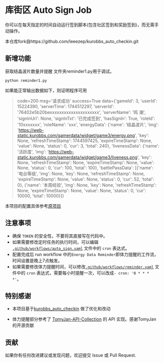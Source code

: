 # 库街区 Auto Sign Job

你可以在每天指定的时间自动运行签到脚本(包含社区签到和奖励签到)，而无需手动操作。

本仓库fork自https://github.com/leeezep/kurobbs_auto_checkin.git

## 新增功能
获取结晶波片数量并提醒 文件夹reminder1.py用于调试。

```shell
python reminder1.py
```

如果能正常输出数据如下，则证明程序可用

> code=200 msg='请求成功' success=True data={'gameId': 3, 'userId': 15224390, 'serverTime': 1744512297, 'serverId': '76402e5b20bexxxxxxxxxxxxxxxxxxxxx', 'serverName': '鸣 潮', 'signInUrl': None, 'signInTxt': '已完成签到', 'hasSignIn': True, 'roleId': '10xxxxxxx', 'roleName': 'xxx', 'energyData': {'name': '结晶波片', 'img': 'https://web-static.kurobbs.com/gamerdata/widget/game3/energy.png', 'key': None, 'refreshTimeStamp': 1744597425, 'expireTimeStamp': None, 'value': None, 'status': 0, 'cur': 3, 'total': 240}, 'livenessData': {'name': '活跃度', 'img': 'https://web-static.kurobbs.com/gamerdata/widget/game3/liveness.png', 'key': None, 'refreshTimeStamp': None, 'expireTimeStamp': None, 'value': None, 'status': 0, 'cur': 100, 'total': 100}, 'battlePassData': [{'name': '电台等级', 'img': None, 'key': None, 'refreshTimeStamp': None, 'expireTimeStamp': None, 'value': None, 'status': 0, 'cur': 52, 'total': 0}, {'name': '本周经验', 'img': None, 'key': None, 'refreshTimeStamp': None, 'expireTimeStamp': None, 'value': None, 'status': 0, 'cur': 10000, 'total': 10000}]}

本项目的配置具体参考[原项目](https://github.com/leeezep/kurobbs_auto_checkin.git) 

## 注意事项

- 确保 `TOKEN` 的安全性，不要将其直接写在代码中。
- 如果需要修改定时任务的执行时间，可以编辑 [`.github/workflows/auto_sign.yaml`](https://github.com/PangFayue-stack/kurobbs_auto_checkin/blob/main/.github/workflows/auto_checkin.yaml) 文件中的 `cron` 表达式。
- 配置完成后 run workflow 中的`Energy Data Reminder`即体力提醒的工作流，时间设置是晚上7点触发。
- 如果需要修改体力提醒时间，可以修改[`.github/workflows/reminder.yaml`](https://github.com/PangFayue-stack/kurobbs_auto_checkin/blob/main/.github/workflows/reminder.yaml) 文件中的 `cron` 表达式，需要每小时提醒一次，可以改成`- cron: '0 * * * *'`。

## 特别感谢

* 本项目基于[kurobbs_auto_checkin](https://github.com/leeezep/kurobbs_auto_checkin) 做了优化和改动

* 体力提醒部分参考了 [TomyJan-API-Collection](https://github.com/TomyJan/Kuro-API-Collection) 的 API 实现。感谢TomyJan 的开源贡献

## 贡献

如果你有任何改进建议或发现问题，欢迎提交 Issue 或 Pull Request.
